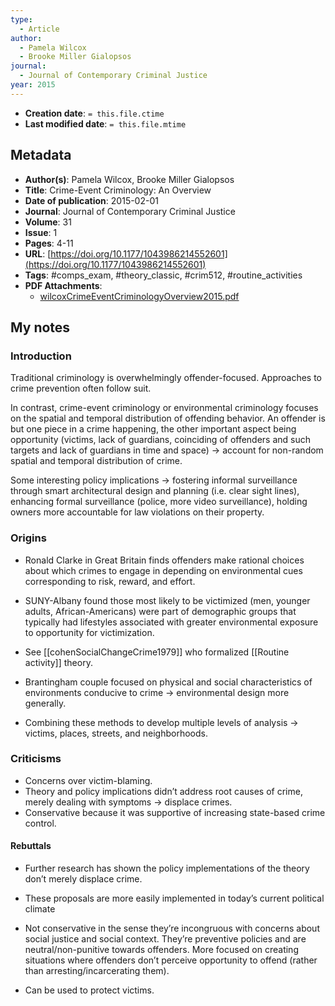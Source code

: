 ```yaml
---
type:
  - Article
author:
  - Pamela Wilcox
  - Brooke Miller Gialopsos
journal:
  - Journal of Contemporary Criminal Justice
year: 2015
---
```


* **Creation date**: `= this.file.ctime`
* **Last modified date**: `= this.file.mtime`

## Metadata

* **Author(s)**: Pamela Wilcox, Brooke Miller Gialopsos
* **Title**: Crime-Event Criminology: An Overview
* **Date of publication**: 2015-02-01
* **Journal**: Journal of Contemporary Criminal Justice
* **Volume**: 31
* **Issue**: 1
* **Pages**: 4-11
* **URL**: [https://doi.org/10.1177/1043986214552601](https://doi.org/10.1177/1043986214552601)
* **Tags**: #comps_exam, #theory_classic, #crim512, #routine_activities
* **PDF Attachments**:
  * [wilcoxCrimeEventCriminologyOverview2015.pdf](zotero://open-pdf/library/items/8AZM3TAM)

## My notes

### Introduction

Traditional criminology is overwhelmingly offender-focused. Approaches to crime prevention often follow suit.

In contrast, crime-event criminology or environmental criminology focuses on the spatial and temporal distribution of offending behavior. An offender is but one piece in a crime happening, the other important aspect being opportunity (victims, lack of guardians, coinciding of offenders and such targets and lack of guardians in time and space) -> account for non-random spatial and temporal distribution of crime.

Some interesting policy implications -> fostering informal surveillance through smart architectural design and planning (i.e. clear sight lines), enhancing formal surveillance (police, more video surveillance), holding owners more accountable for law violations on their property.

### Origins

* Ronald Clarke in Great Britain finds offenders make rational choices about which crimes to engage in depending on environmental cues corresponding to risk, reward, and effort.

* SUNY-Albany found those most likely to be victimized (men, younger adults, African-Americans) were part of demographic groups that typically had lifestyles associated with greater environmental exposure to opportunity for victimization.

* See [[cohenSocialChangeCrime1979]] who formalized [[Routine activity]] theory.

* Brantingham couple focused on physical and social characteristics of environments conducive to crime -> environmental design more generally.

* Combining these methods to develop multiple levels of analysis -> victims, places, streets, and neighborhoods.

### Criticisms

* Concerns over victim-blaming.
* Theory and policy implications didn’t address root causes of crime, merely dealing with symptoms -> displace crimes.
* Conservative because it was supportive of increasing state-based crime control.

#### Rebuttals

- Further research has shown the policy implementations of the theory don’t merely displace crime.

- These proposals are more easily implemented in today’s current political climate

- Not conservative in the sense they’re incongruous with concerns about social justice and social context. They’re preventive policies and are neutral/non-punitive towards offenders. More focused on creating situations where offenders don’t perceive opportunity to offend (rather than arresting/incarcerating them).
 
- Can be used to protect victims.